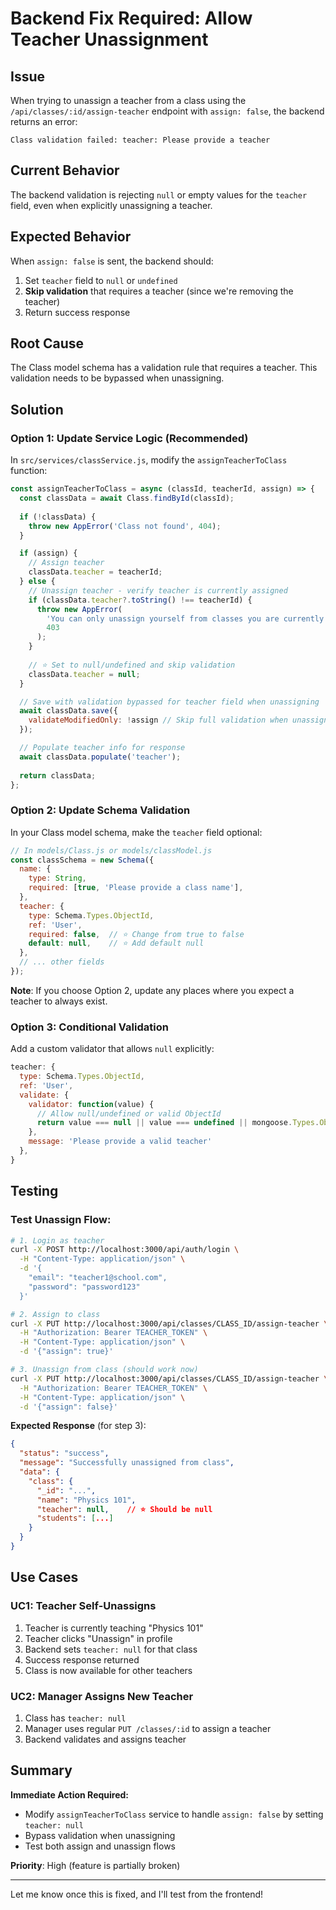 # Backend Fix Required: Allow Teacher Unassignment

## Issue
When trying to unassign a teacher from a class using the `/api/classes/:id/assign-teacher` endpoint with `assign: false`, the backend returns an error:

```
Class validation failed: teacher: Please provide a teacher
```

## Current Behavior
The backend validation is rejecting `null` or empty values for the `teacher` field, even when explicitly unassigning a teacher.

## Expected Behavior
When `assign: false` is sent, the backend should:
1. Set `teacher` field to `null` or `undefined`
2. **Skip validation** that requires a teacher (since we're removing the teacher)
3. Return success response

## Root Cause
The Class model schema has a validation rule that requires a teacher. This validation needs to be bypassed when unassigning.

## Solution

### Option 1: Update Service Logic (Recommended)
In `src/services/classService.js`, modify the `assignTeacherToClass` function:

```javascript
const assignTeacherToClass = async (classId, teacherId, assign) => {
  const classData = await Class.findById(classId);
  
  if (!classData) {
    throw new AppError('Class not found', 404);
  }

  if (assign) {
    // Assign teacher
    classData.teacher = teacherId;
  } else {
    // Unassign teacher - verify teacher is currently assigned
    if (classData.teacher?.toString() !== teacherId) {
      throw new AppError(
        'You can only unassign yourself from classes you are currently teaching',
        403
      );
    }
    
    // ⭐ Set to null/undefined and skip validation
    classData.teacher = null;
  }

  // Save with validation bypassed for teacher field when unassigning
  await classData.save({ 
    validateModifiedOnly: !assign // Skip full validation when unassigning
  });

  // Populate teacher info for response
  await classData.populate('teacher');
  
  return classData;
};
```

### Option 2: Update Schema Validation
In your Class model schema, make the `teacher` field optional:

```javascript
// In models/Class.js or models/classModel.js
const classSchema = new Schema({
  name: {
    type: String,
    required: [true, 'Please provide a class name'],
  },
  teacher: {
    type: Schema.Types.ObjectId,
    ref: 'User',
    required: false,  // ⭐ Change from true to false
    default: null,    // ⭐ Add default null
  },
  // ... other fields
});
```

**Note**: If you choose Option 2, update any places where you expect a teacher to always exist.

### Option 3: Conditional Validation
Add a custom validator that allows `null` explicitly:

```javascript
teacher: {
  type: Schema.Types.ObjectId,
  ref: 'User',
  validate: {
    validator: function(value) {
      // Allow null/undefined or valid ObjectId
      return value === null || value === undefined || mongoose.Types.ObjectId.isValid(value);
    },
    message: 'Please provide a valid teacher'
  },
}
```

## Testing

### Test Unassign Flow:

```bash
# 1. Login as teacher
curl -X POST http://localhost:3000/api/auth/login \
  -H "Content-Type: application/json" \
  -d '{
    "email": "teacher1@school.com",
    "password": "password123"
  }'

# 2. Assign to class
curl -X PUT http://localhost:3000/api/classes/CLASS_ID/assign-teacher \
  -H "Authorization: Bearer TEACHER_TOKEN" \
  -H "Content-Type: application/json" \
  -d '{"assign": true}'

# 3. Unassign from class (should work now)
curl -X PUT http://localhost:3000/api/classes/CLASS_ID/assign-teacher \
  -H "Authorization: Bearer TEACHER_TOKEN" \
  -H "Content-Type: application/json" \
  -d '{"assign": false}'
```

**Expected Response** (for step 3):
```json
{
  "status": "success",
  "message": "Successfully unassigned from class",
  "data": {
    "class": {
      "_id": "...",
      "name": "Physics 101",
      "teacher": null,    // ⭐ Should be null
      "students": [...]
    }
  }
}
```

## Use Cases

### UC1: Teacher Self-Unassigns
1. Teacher is currently teaching "Physics 101"
2. Teacher clicks "Unassign" in profile
3. Backend sets `teacher: null` for that class
4. Success response returned
5. Class is now available for other teachers

### UC2: Manager Assigns New Teacher
1. Class has `teacher: null`
2. Manager uses regular `PUT /classes/:id` to assign a teacher
3. Backend validates and assigns teacher

## Summary

**Immediate Action Required:**
- Modify `assignTeacherToClass` service to handle `assign: false` by setting `teacher: null`
- Bypass validation when unassigning
- Test both assign and unassign flows

**Priority**: High (feature is partially broken)

---

Let me know once this is fixed, and I'll test from the frontend!
